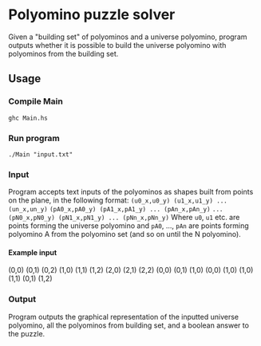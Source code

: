 # Polyomino puzzle solver
Given a "building set" of polyominos and a universe polyomino, program outputs whether it is possible to build the universe polyomino with polyominos from the building set.

## Usage
### Compile Main
` ghc Main.hs `
### Run program
`./Main "input.txt"`
### Input
Program accepts text inputs of the polyominos as shapes built from points on the plane, in the following format:
` (u0_x,u0_y) (u1_x,u1_y) ... (un_x,un_y) `
` (pA0_x,pA0_y) (pA1_x,pA1_y) ... (pAn_x,pAn_y) `
` ... `
` (pN0_x,pN0_y) (pN1_x,pN1_y) ... (pNn_x,pNn_y) `
Where `u0`, `u1` etc. are points forming the universe polyomino and `pA0`, ..., `pAn` are points forming polyomino A from the polyomino set (and so on until the N polyomino).
#### Example input
(0,0) (0,1) (0,2) (1,0) (1,1) (1,2) (2,0) (2,1) (2,2)
(0,0) (0,1) (1,0)
(0,0) (1,0)
(1,0) (1,1) (0,1) (1,2)
### Output
Program outputs the graphical representation of the inputted universe polyomino, all the polyominos from building set, and a boolean answer to the puzzle.
